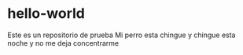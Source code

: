 # hello-world
Este es un repositorio de prueba
Mi perro esta chingue y chingue esta noche y no me deja concentrarme
